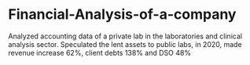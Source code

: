 # Financial-Analysis-of-a-company
Analyzed accounting data of a private lab in the laboratories and clinical analysis sector. Speculated the lent assets to public labs, in 2020, made revenue increase 62%, client debts 138% and DSO 48%
